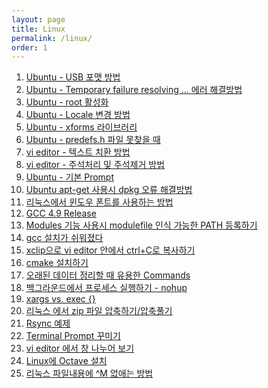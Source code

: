 ```yaml
---
layout: page
title: Linux
permalink: /linux/
order: 1
---
```


1. [Ubuntu - USB 포맷 방법][1]
1. [Ubuntu - Temporary failure resolving … 에러 해결방법][2]
1. [Ubuntu - root 활성화][3]
1. [Ubuntu - Locale 변경 방법][4]
1. [Ubuntu - xforms 라이브러리][5]
1. [Ubuntu - predefs.h 파일 못찾을 때][6]
1. [vi editor - 텍스트 치환 방법][7]
1. [vi editor - 주석처리 및 주석제거 방법][8]
1. [Ubuntu - 기본 Prompt][9]
1. [Ubuntu apt-get 사용시 dpkg 오류 해결방법][10]
1. [리눅스에서 윈도우 폰트를 사용하는 방법][11]
1. [GCC 4.9 Release][12]
1. [Modules 기능 사용시 modulefile 인식 가능한 PATH 등록하기][13]
1. [gcc 설치가 쉬워졌다][14]
1. [xclip으로 vi editor 안에서 ctrl+C로 복사하기][15]
 1. [cmake 설치하기][16]
1. [오래된 데이터 정리할 때 유용한 Commands][17]
1. [백그라운드에서 프로세스 실행하기 - nohup][18]
1. [xargs vs. exec {}][19]
1. [리눅스 에서 zip 파일 압축하기/압축풀기][20]
1. [Rsync 예제][21]
1. [Terminal Prompt 꾸미기][22]
1. [vi editor 에서 창 나누어 보기][23]
1. [Linux에 Octave 설치][24]
1. [리눅스 파일내용에 ^M 없애는 방법][25]

[1]:	https://atomscience.github.io/2016/10/17/Ubuntu_disk_format/ "Ubuntu - USB 포맷 방법"
[2]:	https://atomscience.github.io/2016/09/19/ubuntu_temporary_failure_resolving/ "Ubuntu - Temporary failure resolving … 에러 해결방법"
[3]:	https://atomscience.github.io/2016/09/12/ubuntu_root_enable/ "Ubuntu - root 활성화"
[4]:	https://atomscience.github.io/2016/09/11/ubuntu_locale/ "Ubuntu - Locale 변경 방법"
[5]:	https://atomscience.github.io/2016/09/09/xforms_library/ "Ubuntu - xforms 라이브러리"
[6]:	https://atomscience.github.io/2016/09/08/Ubuntu_predefs/ "Ubuntu - predefs.h 파일 못찾을 때"
[7]:	https://atomscience.github.io/2016/09/04/VIM_replace_text/ "vi editor 텍스트 치환 방법"
[8]:	https://atomscience.github.io/2016/09/03/vim_comment/ "vi editor 주석처리 및 주석제거 방법"
[9]:	https://atomscience.github.io/2016/09/01/Ubuntu_PS1/
[10]:	https://atomscience.github.io/2016/08/31/Ubuntu_dpkg/
[11]:	https://atomscience.github.io/2016/08/30/Font_Linux/
[12]:	https://atomscience.github.io/2016/08/04/GCC49-release/ "GCC 4.9 Release"
[13]:	https://atomscience.github.io/2015/12/08/modulefile/ "Modules 기능 사용시 modulefile 인식 가능한 PATH 등록하기"
[14]:	https://atomscience.github.io/2015/12/03/gcc_installation/
[15]:	https://atomscience.github.io/2015/11/05/vim-ctrlCcopy/
[16]:	https://atomscience.github.io/2015/10/20/Find-oldfiles/
[17]:	https://atomscience.github.io/2015/10/20/Find-oldfiles/
[18]:	https://atomscience.github.io/2015/10/11/nohup/
[19]:	https://atomscience.github.io/2015/09/05/xargs-exec/
[20]:	https://atomscience.github.io/2015/07/11/Linux_Zip/ "리눅스 에서 zip 파일 압축하기/압축풀기"
[21]:	https://atomscience.github.io/2015/07/10/Rsync_Examples/
[22]:	https://atomscience.github.io/2015/07/02/Termial_Prompt/
[23]:	https://atomscience.github.io/2015/06/18/vim_window_split/ "vi editor 에서 창 나누어 보기"
[24]:	Linux%EC%97%90%20Octave%20%EC%84%A4%EC%B9%98
[25]:	https://atomscience.github.io/2012/06/27/removeM/